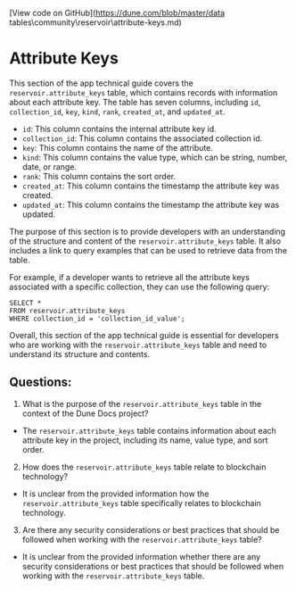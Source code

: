 [View code on GitHub](https://dune.com/blob/master/data tables\community\reservoir\attribute-keys.md)

# Attribute Keys

This section of the app technical guide covers the `reservoir.attribute_keys` table, which contains records with information about each attribute key. The table has seven columns, including `id`, `collection_id`, `key`, `kind`, `rank`, `created_at`, and `updated_at`. 

- `id`: This column contains the internal attribute key id.
- `collection_id`: This column contains the associated collection id.
- `key`: This column contains the name of the attribute.
- `kind`: This column contains the value type, which can be string, number, date, or range.
- `rank`: This column contains the sort order.
- `created_at`: This column contains the timestamp the attribute key was created.
- `updated_at`: This column contains the timestamp the attribute key was updated.

The purpose of this section is to provide developers with an understanding of the structure and content of the `reservoir.attribute_keys` table. It also includes a link to query examples that can be used to retrieve data from the table.

For example, if a developer wants to retrieve all the attribute keys associated with a specific collection, they can use the following query:

```
SELECT *
FROM reservoir.attribute_keys
WHERE collection_id = 'collection_id_value';
```

Overall, this section of the app technical guide is essential for developers who are working with the `reservoir.attribute_keys` table and need to understand its structure and contents.
## Questions: 
 1. What is the purpose of the `reservoir.attribute_keys` table in the context of the Dune Docs project?
- The `reservoir.attribute_keys` table contains information about each attribute key in the project, including its name, value type, and sort order.

2. How does the `reservoir.attribute_keys` table relate to blockchain technology?
- It is unclear from the provided information how the `reservoir.attribute_keys` table specifically relates to blockchain technology.

3. Are there any security considerations or best practices that should be followed when working with the `reservoir.attribute_keys` table?
- It is unclear from the provided information whether there are any security considerations or best practices that should be followed when working with the `reservoir.attribute_keys` table.